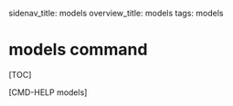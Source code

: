 sidenav_title: models
overview_title: models
tags: models

# models command

[TOC]

[CMD-HELP models]
